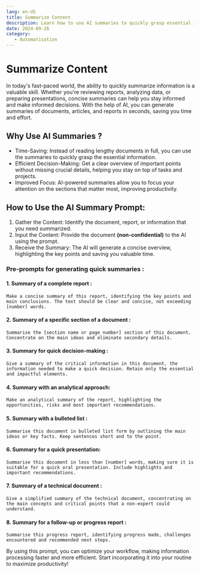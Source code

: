 ```yaml
---
lang: en-US
title: Summarize Content
description: Learn how to use AI summaries to quickly grasp essential information, make efficient decisions, and improve focus.
date: 2024-09-26
category:
   - Automatisation
---
```


# Summarize Content

In today's fast-paced world, the ability to quickly summarize information is a valuable skill. Whether you're reviewing reports, analyzing data, or preparing presentations, concise summaries can help you stay informed and make informed decisions. With the help of AI, you can generate summaries of documents, articles, and reports in seconds, saving you time and effort.

<!-- more -->

## Why Use AI Summaries ?

-  Time-Saving: Instead of reading lengthy documents in full, you can use the summaries to quickly grasp the essential information.
-  Efficient Decision-Making: Get a clear overview of important points without missing crucial details, helping you stay on top of tasks and projects.
-  Improved Focus: AI-powered summaries allow you to focus your attention on the sections that matter most, improving productivity.

## How to Use the AI Summary Prompt:

1. Gather the Content: Identify the document, report, or information that you need summarized.
2. Input the Content: Provide the document **(non-confidential)** to the AI using the prompt.
3. Receive the Summary: The AI will generate a concise overview, highlighting the key points and saving you valuable time.

### Pre-prompts for generating quick summaries :

#### 1. Summary of a complete report :

```
Make a concise summary of this report, identifying the key points and main conclusions. The text should be clear and concise, not exceeding [number] words.
```

#### 2. Summary of a specific section of a document :

```
Summarise the [section name or page number] section of this document. Concentrate on the main ideas and eliminate secondary details.
```

#### 3. Summary for quick decision-making :

```
Give a summary of the critical information in this document, the information needed to make a quick decision. Retain only the essential and impactful elements.
```

#### 4. Summary with an analytical approach:

```
Make an analytical summary of the report, highlighting the opportunities, risks and most important recommendations.
```

#### 5. Summary with a bulleted list :

```
Summarise this document in bulleted list form by outlining the main ideas or key facts. Keep sentences short and to the point.
```

#### 6. Summary for a quick presentation:

```
Summarise this document in less than [number] words, making sure it is suitable for a quick oral presentation. Include highlights and important recommendations.
```

#### 7. Summary of a technical document :

```
Give a simplified summary of the technical document, concentrating on the main concepts and critical points that a non-expert could understand.
```

#### 8. Summary for a follow-up or progress report :

```
Summarise this progress report, identifying progress made, challenges encountered and recommended next steps.
```

By using this prompt, you can optimize your workflow, making information processing faster and more efficient. Start incorporating it into your routine to maximize productivity!
